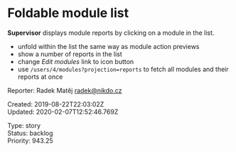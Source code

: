 # Foldable module list

**Supervisor** displays module reports by clicking on a module in the list.

- unfold within the list the same way as module action previews
- show a number of reports in the list
- change *Edit modules* link to icon button
- use `/users/4/modules?projection=reports` to fetch all modules and their reports at once

Reporter: Radek Matěj <radek@nikdo.cz>  

Created: 2019-08-22T22:03:02Z  
Updated: 2020-02-07T12:52:46.769Z

Type: story  
Status: backlog  
Priority: 943.25
